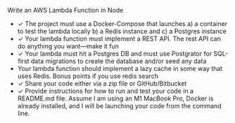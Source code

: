 Write an AWS Lambda Function in Node
- ✓ The project must use a Docker-Compose that launches a) a container to test the lambda locally b) a Redis instance and c) a Postgres instance
- ✓ Your lambda function must implement a REST API. The rest API can do anything you want—make it fun
- ✓ Your lambda must hit a Postgres DB and must use Postgrator for SQL-first data migrations to create the database and/or seed any data
- Your lambda function should implement a lazy cache in some way that uses Redis. Bonus points if you use redis search
- ✓ Share your code either via a zip file or GitHub/Bitbucket
- ✓ Provide instructions for how to run and test your code in a README.md file. Assume I am using an M1 MacBook Pro, Docker is already installed, and I will be launching your code from the command line.